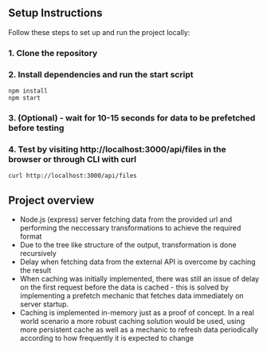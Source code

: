 ## Setup Instructions

Follow these steps to set up and run the project locally:

### 1. Clone the repository
### 2. Install dependencies and run the start script

```shell
npm install
npm start
```
### 3. (Optional) - wait for 10-15 seconds for data to be prefetched before testing 
### 4. Test by visiting http://localhost:3000/api/files in the browser or through CLI with curl 
`curl http://localhost:3000/api/files`


## Project overview

- Node.js (express) server fetching data from the provided url and performing the neccessary transformations to achieve the required format
- Due to the tree like structure of the output, transformation is done recursively
- Delay when fetching data from the external API is overcome by caching the result 
- When caching was initially implemented, there was still an issue of delay on the first request before the data is cached - this is solved by implementing a prefetch mechanic that fetches data immediately on server startup.
- Caching is implemented in-memory just as a proof of concept. In a real world scenario a more robust caching solution would be used, using more persistent cache as well as a mechanic to refresh data periodically according to how frequently it is expected to change

